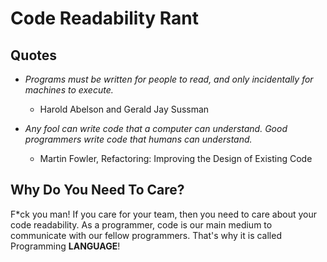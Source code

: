 # Code Readability Rant

## Quotes

* *Programs must be written for people to read, and only incidentally for machines to execute.* 
  - Harold Abelson and Gerald Jay Sussman

* *Any fool can write code that a computer can understand. Good programmers write code that humans can understand.* 
  - Martin Fowler, Refactoring: Improving the Design of Existing Code


## Why Do You Need To Care?

F*ck you man! If you care for your team, then you need to care about your code readability.
As a programmer, code is our main medium to communicate with our fellow programmers.
That's why it is called Programming **LANGUAGE**!

